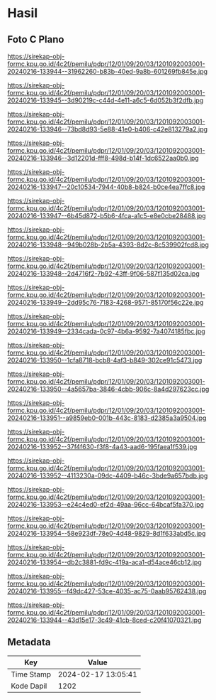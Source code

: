 # Hasil

## Foto C Plano

https://sirekap-obj-formc.kpu.go.id/4c2f/pemilu/pdpr/12/01/09/20/03/1201092003001-20240216-133944--31962260-b83b-40ed-9a8b-601269fb845e.jpg

https://sirekap-obj-formc.kpu.go.id/4c2f/pemilu/pdpr/12/01/09/20/03/1201092003001-20240216-133945--3d90219c-c44d-4e11-a6c5-6d052b3f2dfb.jpg

https://sirekap-obj-formc.kpu.go.id/4c2f/pemilu/pdpr/12/01/09/20/03/1201092003001-20240216-133946--73bd8d93-5e88-41e0-b406-c42e813279a2.jpg

https://sirekap-obj-formc.kpu.go.id/4c2f/pemilu/pdpr/12/01/09/20/03/1201092003001-20240216-133946--3d12201d-fff8-498d-b14f-1dc6522aa0b0.jpg

https://sirekap-obj-formc.kpu.go.id/4c2f/pemilu/pdpr/12/01/09/20/03/1201092003001-20240216-133947--20c10534-7944-40b8-b824-b0ce4ea7ffc8.jpg

https://sirekap-obj-formc.kpu.go.id/4c2f/pemilu/pdpr/12/01/09/20/03/1201092003001-20240216-133947--6b45d872-b5b6-4fca-a1c5-e8e0cbe28488.jpg

https://sirekap-obj-formc.kpu.go.id/4c2f/pemilu/pdpr/12/01/09/20/03/1201092003001-20240216-133948--949b028b-2b5a-4393-8d2c-8c539902fcd8.jpg

https://sirekap-obj-formc.kpu.go.id/4c2f/pemilu/pdpr/12/01/09/20/03/1201092003001-20240216-133948--2d4716f2-7b92-43ff-9f06-587f135d02ca.jpg

https://sirekap-obj-formc.kpu.go.id/4c2f/pemilu/pdpr/12/01/09/20/03/1201092003001-20240216-133949--2dd95c76-7183-4268-9571-85170f56c22e.jpg

https://sirekap-obj-formc.kpu.go.id/4c2f/pemilu/pdpr/12/01/09/20/03/1201092003001-20240216-133949--2334cada-0c97-4b6a-9592-7a4074185fbc.jpg

https://sirekap-obj-formc.kpu.go.id/4c2f/pemilu/pdpr/12/01/09/20/03/1201092003001-20240216-133950--1cfa8718-bcb8-4af3-b849-302ce91c5473.jpg

https://sirekap-obj-formc.kpu.go.id/4c2f/pemilu/pdpr/12/01/09/20/03/1201092003001-20240216-133950--4a5657ba-3846-4cbb-906c-8a4d297623cc.jpg

https://sirekap-obj-formc.kpu.go.id/4c2f/pemilu/pdpr/12/01/09/20/03/1201092003001-20240216-133951--a9859eb0-001b-443c-8183-d2385a3a9504.jpg

https://sirekap-obj-formc.kpu.go.id/4c2f/pemilu/pdpr/12/01/09/20/03/1201092003001-20240216-133952--37f4f630-f3f8-4a43-aad6-195faea1f539.jpg

https://sirekap-obj-formc.kpu.go.id/4c2f/pemilu/pdpr/12/01/09/20/03/1201092003001-20240216-133952--4113230a-09dc-4409-b46c-3bde9a657bdb.jpg

https://sirekap-obj-formc.kpu.go.id/4c2f/pemilu/pdpr/12/01/09/20/03/1201092003001-20240216-133953--e24c4ed0-ef2d-49aa-96cc-64bcaf5fa370.jpg

https://sirekap-obj-formc.kpu.go.id/4c2f/pemilu/pdpr/12/01/09/20/03/1201092003001-20240216-133954--58e923df-78e0-4d48-9829-8d1f633abd5c.jpg

https://sirekap-obj-formc.kpu.go.id/4c2f/pemilu/pdpr/12/01/09/20/03/1201092003001-20240216-133954--db2c3881-fd9c-419a-aca1-d54ace46cb12.jpg

https://sirekap-obj-formc.kpu.go.id/4c2f/pemilu/pdpr/12/01/09/20/03/1201092003001-20240216-133955--f49dc427-53ce-4035-ac75-0aab95762438.jpg

https://sirekap-obj-formc.kpu.go.id/4c2f/pemilu/pdpr/12/01/09/20/03/1201092003001-20240216-133944--43d15e17-3c49-41cb-8ced-c20f41070321.jpg


## Metadata

| Key        | Value               |
| ---------- | ------------------- |
| Time Stamp | 2024-02-17 13:05:41 |
| Kode Dapil | 1202                |



